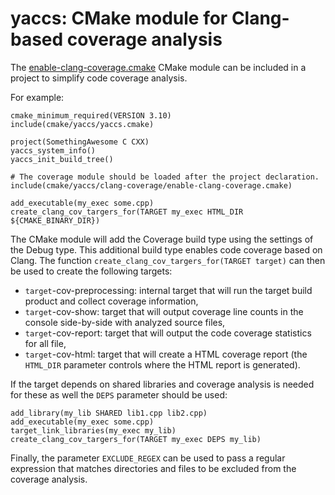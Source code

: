# yaccs: CMake module for Clang-based coverage analysis #

The [enable-clang-coverage.cmake](enable-clang-coverage.cmake) CMake module can be included in a project to simplify code coverage analysis.

For example:

```console
cmake_minimum_required(VERSION 3.10)
include(cmake/yaccs/yaccs.cmake)

project(SomethingAwesome C CXX)
yaccs_system_info()
yaccs_init_build_tree()

# The coverage module should be loaded after the project declaration.
include(cmake/yaccs/clang-coverage/enable-clang-coverage.cmake)

add_executable(my_exec some.cpp)
create_clang_cov_targers_for(TARGET my_exec HTML_DIR ${CMAKE_BINARY_DIR})
```

The CMake module will add the Coverage build type using the settings of the Debug type. This additional build type enables code coverage based on Clang. The function `create_clang_cov_targers_for(TARGET target)` can then be used to create the following targets:

* `target`-cov-preprocessing: internal target that will run the target build product and collect coverage information,
* `target`-cov-show: target that will output coverage line counts in the console side-by-side with analyzed source files,
* `target`-cov-report: target that will output the code coverage statistics for all file,
* `target`-cov-html: target that will create a HTML coverage report (the `HTML_DIR` parameter controls where the HTML report is generated).

If the target depends on shared libraries and coverage analysis is needed for these as well the `DEPS` parameter should be used:

```console
add_library(my_lib SHARED lib1.cpp lib2.cpp)
add_executable(my_exec some.cpp)
target_link_libraries(my_exec my_lib)
create_clang_cov_targers_for(TARGET my_exec DEPS my_lib)
```

Finally, the parameter `EXCLUDE_REGEX` can be used to pass a regular expression that matches directories and files to be excluded from the coverage analysis.
